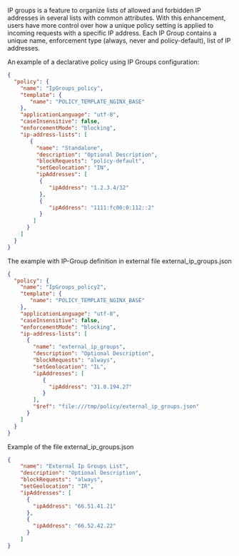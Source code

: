 IP groups is a feature to organize lists of allowed and forbidden IP addresses in several lists with common attributes.
With this enhancement, users have more control over how a unique policy setting is applied to incoming requests with a specific IP address.
Each IP Group contains a unique name, enforcement type (always, never and policy-default), list of IP addresses.

An example of a declarative policy using IP Groups configuration: 

```json
{ 
  "policy": { 
    "name": "IpGroups_policy", 
    "template": { 
       "name": "POLICY_TEMPLATE_NGINX_BASE" 
    }, 
    "applicationLanguage": "utf-8", 
    "caseInsensitive": false, 
    "enforcementMode": "blocking", 
    "ip-address-lists": [ 
       { 
         "name": "Standalone",
         "description": "Optional Description",
         "blockRequests": "policy-default",
         "setGeolocation": "IN",
         "ipAddresses": [
          {
             "ipAddress": "1.2.3.4/32"
          },
          {
             "ipAddress": "1111:fc00:0:112::2"
          }
        ]
      }
    ]
  }
}

```
The example with IP-Group definition in external file external_ip_groups.json 

```json
{
  "policy": { 
    "name": "IpGroups_policy2", 
    "template": { 
       "name": "POLICY_TEMPLATE_NGINX_BASE" 
    }, 
    "applicationLanguage": "utf-8", 
    "caseInsensitive": false, 
    "enforcementMode": "blocking", 
    "ip-address-lists": [
      { 
        "name": "external_ip_groups",
        "description": "Optional Description",
        "blockRequests": "always",
        "setGeolocation": "IL",
        "ipAddresses": [ 
           {
             "ipAddress": "31.8.194.27"
           }
        ],
        "$ref": "file:///tmp/policy/external_ip_groups.json"
      }
    ]
  }
}
```
Example of the file external_ip_groups.json

```json
{ 
    "name": "External Ip Groups List",
    "description": "Optional Description",
    "blockRequests": "always",
    "setGeolocation": "IR",
    "ipAddresses": [
      {
        "ipAddress": "66.51.41.21"
      },
      {
        "ipAddress": "66.52.42.22"
      }
    ]
}
```
